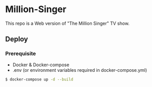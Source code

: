# Million-Singer
This repo is a Web version of "The Million Singer" TV show.

## Deploy

### Prerequisite

- Docker & Docker-compose
- .env (or environment variables required in docker-compose.yml)

```bash
$ docker-compose up -d --build
```